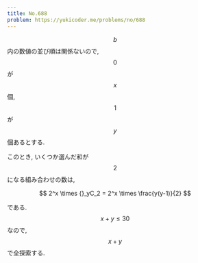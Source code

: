 ```yaml
---
title: No.688
problem: https://yukicoder.me/problems/no/688
---
```

$$ b $$ 内の数値の並び順は関係ないので, $$ 0 $$ が $$ x $$ 個, $$ 1 $$ が $$ y $$ 個あるとする.

このとき, いくつか選んだ和が $$ 2 $$ になる組み合わせの数は,

$$
2^x \times {}_yC_2 = 2^x \times \frac{y(y-1)}{2}
$$

である. $$ x+y \leq 30 $$ なので, $$ x+y $$ で全探索する.
